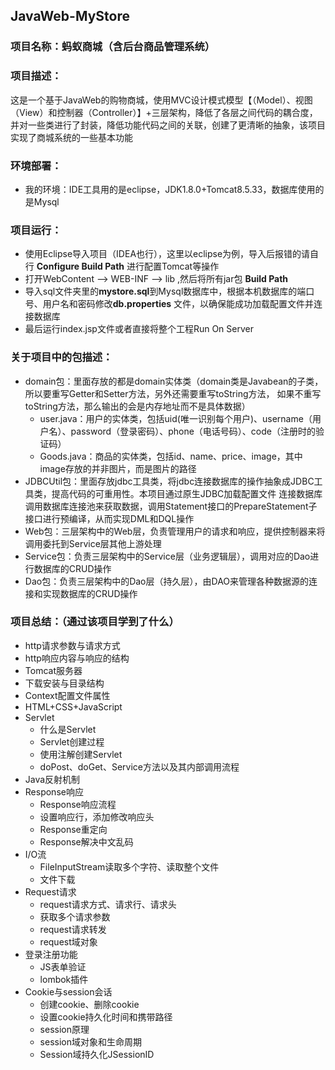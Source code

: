 ## JavaWeb-MyStore 
### 项目名称：蚂蚁商城（含后台商品管理系统）  
### 项目描述：
这是一个基于JavaWeb的购物商城，使用MVC设计模式模型【（Model）、视图（View）和控制器（Controller）】+三层架构，降低了各层之间代码的耦合度，并对一些类进行了封装，降低功能代码之间的关联，创建了更清晰的抽象，该项目实现了商城系统的一些基本功能  
### 环境部署：  
  * 我的环境：IDE工具用的是eclipse，JDK1.8.0+Tomcat8.5.33，数据库使用的是Mysql  
### 项目运行：  
  * 使用Eclipse导入项目（IDEA也行），这里以eclipse为例，导入后报错的请自行 **Configure Build Path** 进行配置Tomcat等操作       
  * 打开WebContent --> WEB-INF --> lib ,然后将所有jar包 **Build Path**  
  * 导入sql文件夹里的**mystore.sql**到Mysql数据库中，根据本机数据库的端口号、用户名和密码修改**db.properties**
  文件，以确保能成功加载配置文件并连接数据库  
  * 最后运行index.jsp文件或者直接将整个工程Run On Server  
### 关于项目中的包描述：
 * domain包：里面存放的都是domain实体类（domain类是Javabean的子类，所以要重写Getter和Setter方法，另外还需要重写toString方法，
 如果不重写toString方法，那么输出的会是内存地址而不是具体数据）  
   * user.java：用户的实体类，包括uid(唯一识别每个用户)、username（用户名）、password（登录密码）、phone（电话号码）、code（注册时的验证码）  
   * Goods.java：商品的实体类，包括id、name、price、image，其中image存放的并非图片，而是图片的路径  
 *  JDBCUtil包：里面存放jdbc工具类，将jdbc连接数据库的操作抽象成JDBC工具类，提高代码的可重用性。本项目通过原生JDBC加载配置文件 连接数据库 调用数据库连接池来获取数据，调用Statement接口的PrepareStatement子接口进行预编译，从而实现DML和DQL操作    
 * Web包：三层架构中的Web层，负责管理用户的请求和响应，提供控制器来将调用委托到Service层其他上游处理    
 * Service包：负责三层架构中的Service层（业务逻辑层），调用对应的Dao进行数据库的CRUD操作  
 * Dao包：负责三层架构中的Dao层（持久层），由DAO来管理各种数据源的连接和实现数据库的CRUD操作
 ### 项目总结：（通过该项目学到了什么）
 * http请求参数与请求方式
 * http响应内容与响应的结构
 * Tomcat服务器
  * 下载安装与目录结构
  * Context配置文件属性
 * HTML+CSS+JavaScript
 * Servlet
   * 什么是Servlet
   * Servlet创建过程
   * 使用注解创建Servlet
   * doPost、doGet、Service方法以及其内部调用流程
 * Java反射机制
 * Response响应
   * Response响应流程
   * 设置响应行，添加修改响应头
   * Response重定向
   * Response解决中文乱码
 * I/O流
   * FileInputStream读取多个字符、读取整个文件
   * 文件下载
 * Request请求
   * request请求方式、请求行、请求头
   * 获取多个请求参数
   * request请求转发
   * request域对象
 * 登录注册功能
   * JS表单验证
   * lombok插件
 * Cookie与session会话
   * 创建cookie、删除cookie
   * 设置cookie持久化时间和携带路径
   * session原理
   * session域对象和生命周期
   * Session域持久化JSessionID
